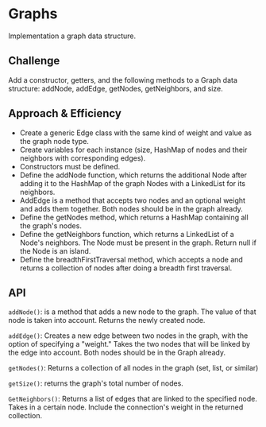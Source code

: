 # Graphs
<!-- Short summary or background information -->

Implementation a graph data structure.

## Challenge
<!-- Description of the challenge -->

Add a constructor, getters, and the following methods to a Graph data structure: addNode, addEdge, getNodes, getNeighbors, and size.

## Approach & Efficiency
<!-- What approach did you take? Why? What is the Big O space/time for this approach? -->

* Create a generic Edge class with the same kind of weight and value as the graph node type.
* Create variables for each instance (size, HashMap of nodes and their neighbors with corresponding edges).
* Constructors must be defined.
* Define the addNode function, which returns the additional Node after adding it to the HashMap of the graph Nodes with a LinkedList for its neighbors.
* AddEdge is a method that accepts two nodes and an optional weight and adds them together. Both nodes should be in the graph already.
* Define the getNodes method, which returns a HashMap containing all the graph's nodes.
* Define the getNeighbors function, which returns a LinkedList of a Node's neighbors. The Node must be present in the graph. Return null if the Node is an island.
* Define the breadthFirstTraversal method, which accepts a node and returns a collection of nodes after doing a breadth first traversal.


## API
<!-- Description of each method publicly available in your Graph -->

`addNode()`: is a method that adds a new node to the graph. The value of that node is taken 
into account. Returns the newly created node.

`addEdge()`: Creates a new edge between two nodes in the graph, with the option of specifying a 
"weight." Takes the two nodes that will be linked by the edge into account. Both nodes should be in the Graph already.

`getNodes()`: Returns a collection of all nodes in the graph (set, list, or similar)

`getSize()`: returns the graph's total number of nodes.

`GetNeighbors()`: Returns a list of edges that are linked to the specified node. Takes in a 
certain node. Include the connection's weight in the returned collection.